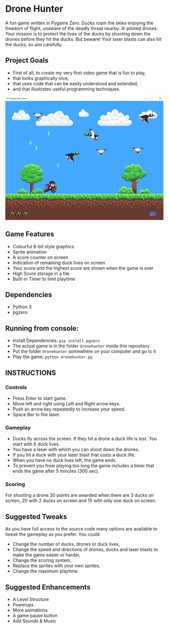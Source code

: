 # Drone Hunter

A fun game written in Pygame Zero. Ducks roam the skies enjoying the freedom of flight, unaware of the deadly threat nearby: ill-piloted drones. Your mission is to protect the lives of the ducks by shooting down the drones before they hit the ducks. But beware! Your laser blasts can also hit the ducks, so aim carefully.

## Project Goals
- First of all, to create my very first video game that is fun to play, 
- that looks graphically nice,
- that uses code that can be easily understood and extended,
- and that illustrates useful programming techniques.

![A screenshot of the game](screenshots/DroneHunter-gameplay.png)

## Game Features
- Colourful 8-bit style graphics
- Sprite animation
- A score counter on screen
- Indication of remaining duck lives on screen
- Your score and the highest score are shown when the game is over
- High Score storage in a file
- Built-in Timer to limit playtime 

## Dependencies
- Python 3
- pgzero

## Running from console:
- Install Dependencies: `pip install pgzero`
- The actual game is in the folder `dronehunter` inside this repository
- Put the folder `dronehunter` somewhere on your computer and go to it 
- Play the game: `python dronehunter.py`

## INSTRUCTIONS
### Controls
- Press Enter to start game.
- Move left and right using Left and Right arrow keys.
- Push an arrow key repeatedly to increase your speed.
- Space Bar to fire laser.

### Gameplay
- Ducks fly across the screen. If they hit a drone a duck life is lost. You start with 6 duck lives.
- You have a laser with which you can shoot down the drones.
- If you hit a duck with your laser blast that costs a duck life. 
- When you have no duck lives left, the game ends.
- To prevent you from playing too long the game includes a timer that ends the game after 5 minutes (300 sec).

### Scoring
For shooting a drone 30 points are awarded when there are 3 ducks on screen, 20 with 2 ducks on screen and 10 with only one duck on screen.

## Suggested Tweaks
As you have full access to the source code many options are available to tweak the gameplay as you prefer. You could:
- Change the number of ducks, drones or duck lives,
- Change the speed and directions of drones, ducks and laser blasts to make the game easier or harder,
- Change the scoring system,
- Replace the sprites with your own sprites,
- Change the maximum playtime.

## Suggested Enhancements 
- A Level Structure
- Powerups
- More animations
- A game pause button
- Add Sounds & Music
